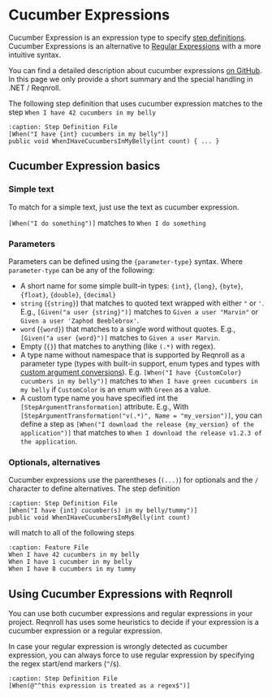 # Cucumber Expressions

Cucumber Expression is an expression type to specify [step definitions](step-definitions). Cucumber Expressions is an alternative to [Regular Expressions](https://docs.microsoft.com/en-us/dotnet/standard/base-types/regular-expressions) with a more intuitive syntax.

You can find a detailed description about cucumber expressions [on GitHub](https://github.com/cucumber/cucumber-expressions#readme). In this page we only provide a short summary and the special handling in .NET / Reqnroll.

The following step definition that uses cucumber expression matches to the step `When I have 42 cucumbers in my belly`

```{code-block} csharp
:caption: Step Definition File
[When("I have {int} cucumbers in my belly")]
public void WhenIHaveCucumbersInMyBelly(int count) { ... }
```

## Cucumber Expression basics

### Simple text

To match for a simple text, just use the text as cucumber expression. 

`[When("I do something")]` matches to `When I do something`

### Parameters

Parameters can be defined using the `{parameter-type}` syntax. Where `parameter-type` can be any of the following:

* A short name for some simple built-in types: `{int}`, `{long}`, `{byte}`, `{float}`, `{double}`, `{decimal}`
* `string` (`{string}`) that matches to quoted text wrapped with either `"` or `'`. E.g., `[Given("a user {string}")]` matches to `Given a user "Marvin"` or `Given a user 'Zaphod Beeblebrox'`.
* `word` (`{word}`) that matches to a single word without quotes. E.g., `[Given("a user {word}")]` matches to `Given a user Marvin`.
* Empty (`{}`) that matches to anything (like `(.*)` with regex).
* A type name without namespace that is supported by Reqnroll as a parameter type (types with built-in support, enum types and types with [custom argument conversions](Step-Argument-Conversions.md)). E.g. `[When("I have {CustomColor} cucumbers in my belly")]` matches to `When I have green cucumbers in my belly` if `CustomColor` is an enum with `Green` as a value.
* A custom type name you have specified int the `[StepArgumentTransformation]` attribute. E.g., With `[StepArgumentTransformation("v(.*)", Name = "my_version")]`, you can define a step as `[When("I download the release {my_version} of the application")]` that matches to `When I download the release v1.2.3 of the application`.

### Optionals, alternatives

Cucumber expressions use the parentheses (`(...)`) for optionals and the `/` character to define alternatives. The step definition 

```{code-block} csharp
:caption: Step Definition File
[When("I have {int} cucumber(s) in my belly/tummy")]
public void WhenIHaveCucumbersInMyBelly(int count)
```

will match to all of the following steps

```{code-block} gherkin
:caption: Feature File
When I have 42 cucumbers in my belly
When I have 1 cucumber in my belly
When I have 8 cucumbers in my tummy
```

## Using Cucumber Expressions with Reqnroll

You can use both cucumber expressions and regular expressions in your project. Reqnroll has uses some heuristics to decide if your expression is a cucumber expression or a regular expression.

In case your regular expression is wrongly detected as cucumber expression, you can always force to use regular expression by specifying the regex start/end markers (`^`/`$`).

```{code-block} csharp
:caption: Step Definition File
[When(@"^this expression is treated as a regex$")]
```
